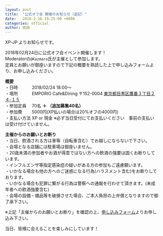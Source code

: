 ```yaml
---
layout: post
title:  "公式オフ会 開催のお知らせ（追記）"
date:   2018-2-16 19:25:00 +0900
categories: official
author: 依田
---  
```

XP-JP よりお知らせです。

2018年02月24日に公式オフ会イベント開催します！  
Moderatorの`@Kazmaro`氏が主催として参加します。  
定員とお願いが御座いますので下記の概要を熟読した上で申し込みフォームより、お申し込みください。  

**概要**  
・日時　　 　2018/02/24 18:00～  
・場所 　　　EMPORIO Cafe&Dining 〒152-0004 [東京都目黒区鷹番３丁目２４-１５](https://www.google.co.jp/maps?q=%E6%9D%B1%E4%BA%AC%E9%83%BD%E7%9B%AE%E9%BB%92%E5%8C%BA%E9%B7%B9%E7%95%AA%EF%BC%93%E4%B8%81%E7%9B%AE%EF%BC%92%EF%BC%94-%EF%BC%91%EF%BC%95&um=1&ie=UTF-8&sa=X&ved=0ahUKEwi-nMifxaTZAhWLebwKHci1B5cQ_AUICigB)  
・参加定員 　70名 **＋ （追加募集40名）**  
・参加費 　　5000円(XP払いの場合は20%オフの4000円）  
・支払い方法 XP or 現金 ※必ず当日受付にてお支払いください　事前の支払いは受け付けていません。  

**主催からのお願いとお断り**  
・当日、飲酒される方は車等（自転車含む）でお越しにならないで下さい。  
・会場となる店舗には駐車場は御座いません。  
・20歳未満の参加者やお酒が得意ではない方への飲酒の強要は固くお断りしています。  
・インフルエンザ等指定感染症の疑いがある方の参加もご遠慮願います。  
・いかなる場合も他の方へのご迷惑になる行為(ハラスメント含む)をお断りしております。  
・いかなる場合も犯罪に繋がる行為は警察への通報を行わせて頂きます。(未成年者への飲酒強要含む)  
・会場の設備・備品等を破損させた場合、ご本人負担の上弁償となりますので御了承下さい。  

※上記「主催からのお願いとお断り」を確認の上、[申し込みフォーム](https://docs.google.com/forms/d/e/1FAIpQLSf-XHudKsdTVSOqLmS6_n7R8eTwdVYg4P7b0zQsf9zzWSQNXA/viewform)よりお申し込み下さい。  

当日、皆様に会えることを楽しみにしています！  

